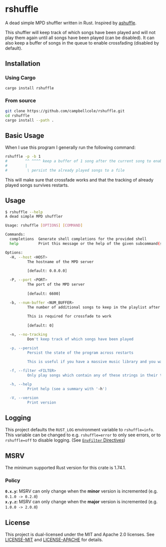 # rshuffle

A dead simple MPD shuffler written in Rust. Inspired by [ashuffle](https://github.com/joshkunz/ashuffle).

This shuffler will keep track of which songs have been played and will not play them again until all songs have been played (can be disabled).
It can also keep a buffer of songs in the queue to enable crossfading (disabled by default).

## Installation

### Using Cargo

```sh
cargo install rshuffle
```

### From source

```sh
git clone https://github.com/campbellcole/rshuffle.git
cd rshuffle
cargo install --path .
```

## Basic Usage

When I use this program I generally run the following command:

```sh
rshuffle -p -b 1
#        ^^ ^^^^ keep a buffer of 1 song after the current song to enable crossfade
#        |
#         \ persist the already played songs to a file
```

This will make sure that crossfade works and that the tracking of already played songs survives restarts.

## Usage

```sh
$ rshuffle --help
A dead simple MPD shuffler

Usage: rshuffle [OPTIONS] [COMMAND]

Commands:
  completions  Generate shell completions for the provided shell
  help         Print this message or the help of the given subcommand(s)

Options:
  -H, --host <HOST>
          The hostname of the MPD server
          
          [default: 0.0.0.0]

  -P, --port <PORT>
          The port of the MPD server
          
          [default: 6600]

  -b, --num-buffer <NUM_BUFFER>
          The number of additional songs to keep in the playlist after the current song
          
          This is required for crossfade to work
          
          [default: 0]

  -n, --no-tracking
          Don't keep track of which songs have been played

  -p, --persist
          Persist the state of the program across restarts
          
          This is useful if you have a massive music library and you want to listen to each song once over the course of a few days instead of in one sitting.

  -f, --filter <FILTER>
          Only play songs which contain any of these strings in their titles. Can be specified multiple times

  -h, --help
          Print help (see a summary with '-h')

  -V, --version
          Print version
```

## Logging

This project defaults the `RUST_LOG` environment variable to `rshuffle=info`. This variable can be changed to e.g. `rshuffle=error` to only see errors, or to `rshuffle=off` to disable logging. (See [`EnvFilter` Directives](https://docs.rs/tracing-subscriber/latest/tracing_subscriber/filter/struct.EnvFilter.html#directives))

## MSRV

The minimum supported Rust version for this crate is 1.74.1.

### Policy

**`0.x.y`:** MSRV can only change when the **minor** version is incremented (e.g. `0.1.0 -> 0.2.0`)
<br />
**`x.y.z`:** MSRV can only change when the **major** version is incremented (e.g. `1.0.0 -> 2.0.0`)

## License

This project is dual-licensed under the MIT and Apache 2.0 licenses. See [LICENSE-MIT](LICENSE-MIT) and [LICENSE-APACHE](LICENSE-APACHE) for details.
